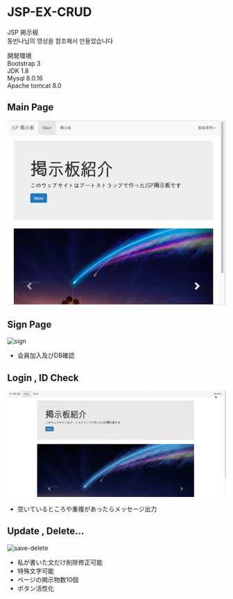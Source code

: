 # JSP-EX-CRUD
JSP 掲示板<br>
동빈나님의 영상을 참조해서 만들었습니다<br>

開発環境<br>
Bootstrap 3<br>
JDK 1.8<br>
Mysql 8.0.16<br>
Apache tomcat 8.0<br>

## Main Page
![main](./JSP-CRUD/screenshot/main.png)<br>

## Sign Page
![sign](./JSP-CRUD/screenshot/sign.gif)<br>

- 会員加入及びDB確認


## Login , ID Check
![login](./JSP-CRUD/screenshot/login.gif)<br>

- 空いているところや重複があったらメッセージ出力

## Update , Delete...
![save-delete](./JSP-CRUD/screenshot/save-delete.gif)<br>

- 私が書いた文だけ削除修正可能
- 特殊文字可能
- ページの掲示物数10個
- ボタン活性化

